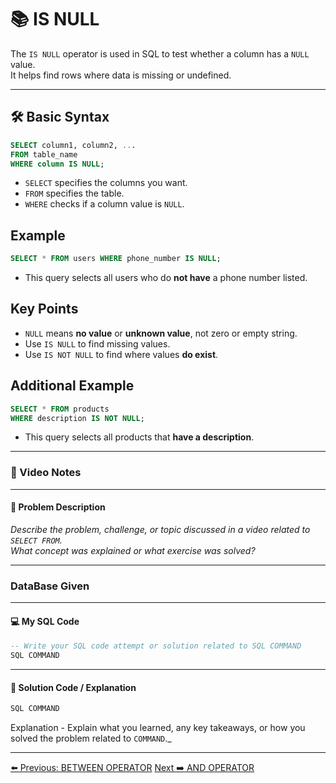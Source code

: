 <!-- markdownlint-disable MD033 -->
<!-- markdownlint-disable MD004 -->

# 📚 IS NULL

The `IS NULL` operator is used in SQL to test whether a column has a `NULL` value.  
It helps find rows where data is missing or undefined.

---

## 🛠️ Basic Syntax

```sql
SELECT column1, column2, ...
FROM table_name
WHERE column IS NULL;
```

- `SELECT` specifies the columns you want.
- `FROM` specifies the table.
- `WHERE` checks if a column value is `NULL`.

## Example

```sql
SELECT * FROM users WHERE phone_number IS NULL;
```

- This query selects all users who do **not have** a phone number listed.

## Key Points

- `NULL` means **no value** or **unknown value**, not zero or empty string.
- Use `IS NULL` to find missing values.
- Use `IS NOT NULL` to find where values **do exist**.

## Additional Example

```sql
SELECT * FROM products
WHERE description IS NOT NULL;
```

- This query selects all products that **have a description**.

---

### 🎥 Video Notes

---

#### 📝 Problem Description

_Describe the problem, challenge, or topic discussed in a video related to `SELECT FROM`._  
_What concept was explained or what exercise was solved?_

---

### DataBase Given

---

#### 💻 My SQL Code

```sql
-- Write your SQL code attempt or solution related to SQL COMMAND
SQL COMMAND
```

---

#### 🧠 Solution Code / Explanation

```sql
SQL COMMAND
```

Explanation - Explain what you learned, any key takeaways, or how you solved the problem related to `COMMAND`._

---

[⬅️ Previous: BETWEEN OPERATOR](betweenoperator.md)   [Next ➡️ AND OPERATOR](andoperator.md)
